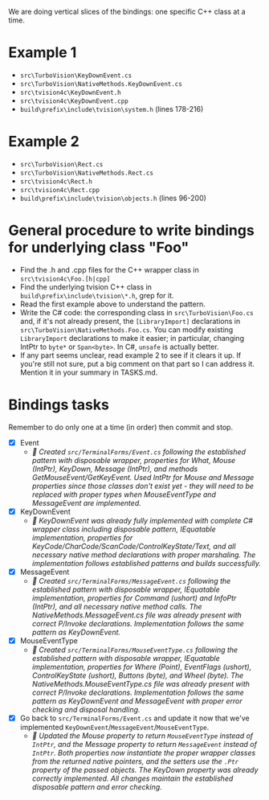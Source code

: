 We are doing vertical slices of the bindings: one specific C++ class at a time.

# Example 1
- `src\TurboVision\KeyDownEvent.cs`
- `src\TurboVision\NativeMethods.KeyDownEvent.cs`
- `src\tvision4c\KeyDownEvent.h`
- `src\tvision4c\KeyDownEvent.cpp`
- `build\prefix\include\tvision\system.h` (lines 178-216)

# Example 2
- `src\TurboVision\Rect.cs`
- `src\TurboVision\NativeMethods.Rect.cs`
- `src\tvision4c\Rect.h`
- `src\tvision4c\Rect.cpp`
- `build\prefix\include\tvision\objects.h` (lines 96-200)

# General procedure to write bindings for underlying class "Foo"
- Find the .h and .cpp files for the C++ wrapper class in `src\tvision4c\Foo.[h|cpp]`
- Find the underlying tvision C++ class in `build\prefix\include\tvision\*.h`, grep for it.
- Read the first example above to understand the pattern.
- Write the C# code: the corresponding class in `src\TurboVision\Foo.cs` and, if it's not already present, the `[LibraryImport]` declarations in `src\TurboVision\NativeMethods.Foo.cs`. You can modify existing `LibraryImport` declarations to make it easier; in particular, changing IntPtr to `byte*` or `Span<byte>`. In C#, `unsafe` is actually better.
- If any part seems unclear, read example 2 to see if it clears it up. If you're still not sure, put a big comment on that part so I can address it. Mention it in your summary in TASKS.md.

# Bindings tasks
Remember to do only one at a time (in order) then commit and stop.
- [x] Event
  - *🤖 Created `src/TerminalForms/Event.cs` following the established pattern with disposable wrapper, properties for What, Mouse (IntPtr), KeyDown, Message (IntPtr), and methods GetMouseEvent/GetKeyEvent. Used IntPtr for Mouse and Message properties since those classes don't exist yet - they will need to be replaced with proper types when MouseEventType and MessageEvent are implemented.*
- [x] KeyDownEvent
  - *🤖 KeyDownEvent was already fully implemented with complete C# wrapper class including disposable pattern, IEquatable implementation, properties for KeyCode/CharCode/ScanCode/ControlKeyState/Text, and all necessary native method declarations with proper marshaling. The implementation follows established patterns and builds successfully.*
- [x] MessageEvent
  - *🤖 Created `src/TerminalForms/MessageEvent.cs` following the established pattern with disposable wrapper, IEquatable implementation, properties for Command (ushort) and InfoPtr (IntPtr), and all necessary native method calls. The NativeMethods.MessageEvent.cs file was already present with correct P/Invoke declarations. Implementation follows the same pattern as KeyDownEvent.*
- [x] MouseEventType
  - *🤖 Created `src/TerminalForms/MouseEventType.cs` following the established pattern with disposable wrapper, IEquatable implementation, properties for Where (Point), EventFlags (ushort), ControlKeyState (ushort), Buttons (byte), and Wheel (byte). The NativeMethods.MouseEventType.cs file was already present with correct P/Invoke declarations. Implementation follows the same pattern as KeyDownEvent and MessageEvent with proper error checking and disposal handling.*
- [x] Go back to `src/TerminalForms/Event.cs` and update it now that we've implemented `KeyDownEvent`/`MessageEvent`/`MouseEventType`.
  - *🤖 Updated the Mouse property to return `MouseEventType` instead of `IntPtr`, and the Message property to return `MessageEvent` instead of `IntPtr`. Both properties now instantiate the proper wrapper classes from the returned native pointers, and the setters use the `.Ptr` property of the passed objects. The KeyDown property was already correctly implemented. All changes maintain the established disposable pattern and error checking.*
